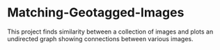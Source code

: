 # Matching-Geotagged-Images
This project finds similarity between a collection of images and plots an undirected graph showing connections between various images.
